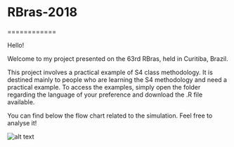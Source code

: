 # RBras-2018

============

Hello!

Welcome to my project presented on the 63rd RBras, held in Curitiba, Brazil.

This project involves a practical example of S4 class methodology. It is destined mainly to people who are learning the S4 methodology and need a practical example. To access the examples, simply open the folder regarding the language of your preference and download the .R file available.  

You can find below the flow chart related to the simulation. Feel free to analyse it!

![alt text]("flow_chart.jpeg")